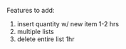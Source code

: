 Features to add:

1. insert quantity w/ new item 1-2 hrs
2. multiple lists
3. delete entire list 1hr